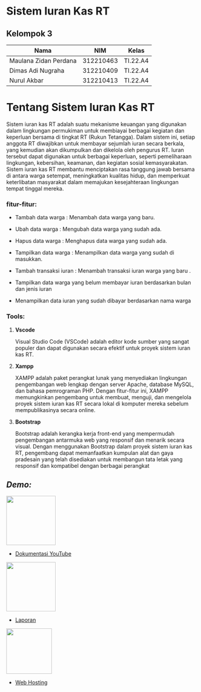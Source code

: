 # Sistem Iuran Kas RT

## Kelompok 3 <br>

| Nama                  | NIM       | Kelas     |
| --------------------- | --------- | --------- |
| Maulana Zidan Perdana | 312210463 | TI.22.A4 |
| Dimas Adi Nugraha     | 312210409 | TI.22.A4 |
| Nurul Akbar           | 312210413 | TI.22.A4 |

# **Tentang Sistem Iuran Kas RT**

Sistem iuran kas RT adalah suatu mekanisme keuangan yang digunakan dalam lingkungan permukiman untuk membiayai berbagai kegiatan dan keperluan bersama di tingkat RT (Rukun Tetangga). Dalam sistem ini, setiap anggota RT diwajibkan untuk membayar sejumlah iuran secara berkala, yang kemudian akan dikumpulkan dan dikelola oleh pengurus RT. Iuran tersebut dapat digunakan untuk berbagai keperluan, seperti pemeliharaan lingkungan, kebersihan, keamanan, dan kegiatan sosial kemasyarakatan. Sistem iuran kas RT membantu menciptakan rasa tanggung jawab bersama di antara warga setempat, meningkatkan kualitas hidup, dan memperkuat keterlibatan masyarakat dalam memajukan kesejahteraan lingkungan tempat tinggal mereka.

### **fitur-fitur:**

- Tambah data warga : Menambah data warga yang baru.

- Ubah data warga : Mengubah data warga yang sudah ada.

- Hapus data warga : Menghapus data warga yang sudah ada.

- Tampilkan data warga : Menampilkan data warga yang sudah di masukkan.

- Tambah transaksi iuran : Menambah transaksi iuran warga yang baru .

- Tampilkan data warga yang belum membayar iuran berdasarkan bulan dan jenis iuran

- Menampilkan data iuran yang sudah dibayar berdasarkan nama warga

### **Tools:**

1. **Vscode**

   Visual Studio Code (VSCode) adalah editor kode sumber yang sangat populer dan dapat digunakan secara efektif untuk proyek sistem iuran kas RT.

2. **Xampp**

   XAMPP adalah paket perangkat lunak yang menyediakan lingkungan pengembangan web lengkap dengan server Apache, database MySQL, dan bahasa pemrograman PHP. Dengan fitur-fitur ini, XAMPP memungkinkan pengembang untuk membuat, menguji, dan mengelola proyek sistem iuran kas RT secara lokal di komputer mereka sebelum mempublikasinya secara online.

3. **Bootstrap**

   Bootstrap adalah kerangka kerja front-end yang mempermudah pengembangan antarmuka web yang responsif dan menarik secara visual. Dengan menggunakan Bootstrap dalam proyek sistem iuran kas RT, pengembang dapat memanfaatkan kumpulan alat dan gaya pradesain yang telah disediakan untuk membangun tata letak yang responsif dan kompatibel dengan berbagai perangkat

## **_Demo:_**

<img src=https://download.logo.wine/logo/YouTube/YouTube-Logo.wine.png width="130px">

- [Dokumentasi YouTube]()

<img src=https://png.pngtree.com/png-vector/20190511/ourmid/pngtree-vector-report-icon-png-image_1029344.jpg width="130px">

- [Laporan]()

<img src=https://res.cloudinary.com/practicaldev/image/fetch/s--ux15-5qy--/c_imagga_scale,f_auto,fl_progressive,h_1080,q_auto,w_1080/https://dev-to-uploads.s3.amazonaws.com/i/a12tj8n6facp0kt0xb0n.jpeg width="120px">

- [Web Hosting]()

